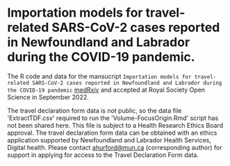 # Importation models for travel-related SARS-CoV-2 cases reported in Newfoundland and Labrador during the COVID-19 pandemic.

The R code and data for the mansucript `Importation models for travel-related SARS-CoV-2 cases reported in Newfoundland and Labrador during the COVID-19 pandemic`
[medRxiv](https://www.medrxiv.org/content/10.1101/2023.06.08.23291136v1) and accepted at Royal Society Open Science in September 2022.

The travel declaration form data is not public, so the data file 'ExtractTDF.csv' required to run the 'Volume-FocusOrigin.Rmd' script has not been shared here. This file is subject to a Health Research Ethics Board approval. The travel declaration form data can be obtained with an ethics application supported by Newfoundland and Labrador Health Services, Digital health. Please contact ahurford@mun.ca (corresponding author) for support in applying for access to the Travel Declaration Form data.